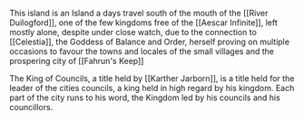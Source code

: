 
This island is an Island a days travel south of the mouth of the [[River Duilogford]], one of the few kingdoms free of the [[Aescar Infinite]], left mostly alone, despite under close watch, due to the connection to [[Celestia]], the Goddess of Balance and Order, herself proving on multiple occasions to favour the towns and locales of the small villages and the prospering city of [[Fahrun's Keep]]


The King of Councils, a title held by [[Karther Jarborn]], is a title held for the leader of the cities councils, a king held in high regard by his kingdom. Each part of the city runs to his word, the Kingdom led by his councils and his councillors.
